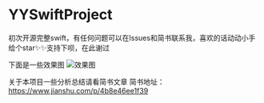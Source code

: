# YYSwiftProject
初次开源完整swift，有任何问题可以在Issues和简书联系我，喜欢的话动动小手给个star✨✨支持下呗，在此谢过

下面是一些效果图
![效果图](https://github.com/daomoer/YYSwiftProject/blob/master/YYSwiftProject/有妖气/效果图/QQ20180808-093047.gif)

关于本项目一些分析总结请看简书文章
简书地址：https://www.jianshu.com/p/4b8e46ee1f39
